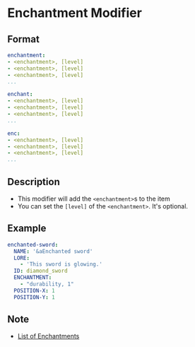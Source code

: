 # Enchantment Modifier

## Format
```yaml
enchantment:
- <enchantment>, [level]
- <enchantment>, [level]
- <enchantment>, [level]
...
```
```yaml
enchant:
- <enchantment>, [level]
- <enchantment>, [level]
- <enchantment>, [level]
...
```
```yaml
enc:
- <enchantment>, [level]
- <enchantment>, [level]
- <enchantment>, [level]
...
```

## Description
* This modifier will add the `<enchantment>`s to the item
* You can set the `[level]` of the `<enchantment>`. It's optional.

## Example
```yaml
enchanted-sword:
  NAME: '&aEnchanted sword'
  LORE:
    - 'This sword is glowing.'
  ID: diamond_sword
  ENCHANTMENT:
    - "durability, 1"
  POSITION-X: 1
  POSITION-Y: 1
```

## Note
* [List of Enchantments](https://hub.spigotmc.org/javadocs/spigot/org/bukkit/enchantments/Enchantment.html)